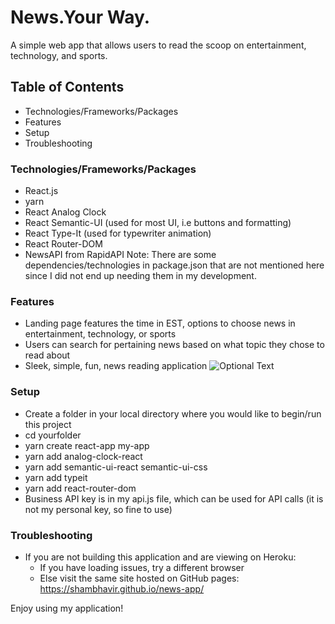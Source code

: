 # News.Your Way. 
A simple web app that allows users to read the scoop on entertainment, technology, and sports. 

## Table of Contents
* Technologies/Frameworks/Packages
* Features 
* Setup
* Troubleshooting

### Technologies/Frameworks/Packages
* React.js
* yarn
* React Analog Clock
* React Semantic-UI (used for most UI, i.e buttons and formatting)
* React Type-It (used for typewriter animation)
* React Router-DOM
* NewsAPI from RapidAPI 
Note: There are some dependencies/technologies in package.json that are not mentioned here since I did not end up needing them in my development. 

### Features
* Landing page features the time in EST, options to choose news in entertainment, technology, or sports
* Users can search for pertaining news based on what topic they chose to read about
* Sleek, simple, fun, news reading application
![Optional Text](../master/news-app/image.png)
### Setup
* Create a folder in your local directory where you would like to begin/run this project
* cd yourfolder
* yarn create react-app my-app
* yarn add analog-clock-react
* yarn add semantic-ui-react semantic-ui-css
* yarn add typeit
* yarn add react-router-dom
* Business API key is in my api.js file, which can be used for API calls (it is not my personal key, so fine to use)

### Troubleshooting
* If you are not building this application and are viewing on Heroku:
    * If you have loading issues, try a different browser
    * Else visit the same site hosted on GitHub pages: https://shambhavir.github.io/news-app/

Enjoy using my application! 






<!-- # Getting Started with Create React App

This project was bootstrapped with [Create React App](https://github.com/facebook/create-react-app).

## Available Scripts

In the project directory, you can run:

### `npm start`

Runs the app in the development mode.\
Open [http://localhost:3000](http://localhost:3000) to view it in the browser.

The page will reload if you make edits.\
You will also see any lint errors in the console.

### `npm test`

Launches the test runner in the interactive watch mode.\
See the section about [running tests](https://facebook.github.io/create-react-app/docs/running-tests) for more information.

### `npm run build`

Builds the app for production to the `build` folder.\
It correctly bundles React in production mode and optimizes the build for the best performance.

The build is minified and the filenames include the hashes.\
Your app is ready to be deployed!

See the section about [deployment](https://facebook.github.io/create-react-app/docs/deployment) for more information.

### `npm run eject`

**Note: this is a one-way operation. Once you `eject`, you can’t go back!**

If you aren’t satisfied with the build tool and configuration choices, you can `eject` at any time. This command will remove the single build dependency from your project.

Instead, it will copy all the configuration files and the transitive dependencies (webpack, Babel, ESLint, etc) right into your project so you have full control over them. All of the commands except `eject` will still work, but they will point to the copied scripts so you can tweak them. At this point you’re on your own.

You don’t have to ever use `eject`. The curated feature set is suitable for small and middle deployments, and you shouldn’t feel obligated to use this feature. However we understand that this tool wouldn’t be useful if you couldn’t customize it when you are ready for it.

## Learn More

You can learn more in the [Create React App documentation](https://facebook.github.io/create-react-app/docs/getting-started).

To learn React, check out the [React documentation](https://reactjs.org/).

### Code Splitting

This section has moved here: [https://facebook.github.io/create-react-app/docs/code-splitting](https://facebook.github.io/create-react-app/docs/code-splitting)

### Analyzing the Bundle Size

This section has moved here: [https://facebook.github.io/create-react-app/docs/analyzing-the-bundle-size](https://facebook.github.io/create-react-app/docs/analyzing-the-bundle-size)

### Making a Progressive Web App

This section has moved here: [https://facebook.github.io/create-react-app/docs/making-a-progressive-web-app](https://facebook.github.io/create-react-app/docs/making-a-progressive-web-app)

### Advanced Configuration

This section has moved here: [https://facebook.github.io/create-react-app/docs/advanced-configuration](https://facebook.github.io/create-react-app/docs/advanced-configuration)

### Deployment

This section has moved here: [https://facebook.github.io/create-react-app/docs/deployment](https://facebook.github.io/create-react-app/docs/deployment)

### `npm run build` fails to minify

This section has moved here: [https://facebook.github.io/create-react-app/docs/troubleshooting#npm-run-build-fails-to-minify](https://facebook.github.io/create-react-app/docs/troubleshooting#npm-run-build-fails-to-minify) -->
